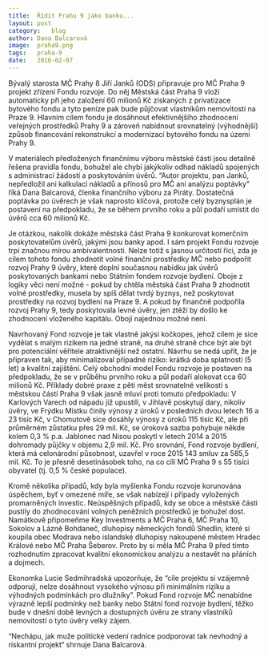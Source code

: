 ```yaml
---
title:	Řídit Prahu 9 jako banku...
layout:	post
category:	blog
author:	Dana Balcarová
image:	praha9.png
tags:	praha-9
date:	2016-02-07
---
```


Bývalý starosta MČ Prahy 8 Jiří Janků (ODS) připravuje pro MČ Praha 9 projekt zřízení Fondu rozvoje. Do něj Městská část Praha 9 vloží automaticky při jeho založení 60 milionů Kč získaných z privatizace bytového fondu a tyto peníze pak bude půjčovat vlastníkům nemovitostí na Praze 9. Hlavním cílem fondu je dosáhnout efektivnějšího zhodnocení veřejných prostředků Prahy 9 a zároveň nabídnout srovnatelný (výhodnější) způsob financování rekonstrukcí a modernizací bytového fondu na území Prahy 9.

V materiálech předložených finančnímu výboru městské části jsou detailně řešena pravidla fondu, bohužel ale chybí jakýkoliv odhad nákladů spojených s administrací žádostí a poskytováním úvěrů. “Autor projektu, pan Janků, nepředložil ani kalkulaci nákladů a přínosů pro MČ ani analýzu poptávky” říká Dana Balcarová, členka finančního výboru za Piráty. Dostatečná poptávka po úvěrech je však naprosto klíčová, protože celý byznysplán je postavení na předpokladu, že se během prvního roku a půl podaří umístit do úvěrů cca 60 milionů Kč.

Je otázkou, nakolik dokáže městská část Praha 9 konkurovat komerčním poskytovatelům úvěrů, jakými jsou banky apod. I sám projekt Fondu rozvoje trpí značnou mírou ambivalentnosti. Nelze totiž s jasnou určitostí říci, zda je cílem tohoto fondu zhodnotit volné finanční prostředky MČ nebo podpořit rozvoj Prahy 9 úvěry, které doplní současnou nabídku jak úvěrů poskytovaných bankami nebo Státním fondem rozvoje bydlení. Oboje z logiky věci není možné - pokud by chtěla městská část Praha 9 zhodnotit volné prostředky, musela by spíš dělat tvrdý byznys, než poskytovat prostředky na rozvoj bydlení na Praze 9. A pokud by finančně podpořila rozvoj Prahy 9, tedy poskytovala levné úvěry, jen ztěží by došlo ke zhodnocení vloženého kapitálu. Obojí najednou možné není.

Navrhovaný Fond rozvoje je tak vlastně jakýsi kočkopes, jehož cílem je sice vydělat s malým rizikem na jedné straně, na druhé straně chce být ale být pro potenciální věřitele atraktivnější než ostatní. Návrhu se nedá upřít, že je připraven tak, aby minimalizoval případné riziko: krátká doba splatnosti (5 let) a kvalitní zajištění. Celý obchodní model Fondu rozvoje je postaven na předpokladu, že se v průběhu prvního roku a půl podaří alokovat cca 60 milionů Kč. Příklady dobré praxe z pěti měst srovnatelné velikosti s městskou částí Praha 9 však jasně mluví proti tomuto předpokladu: V Karlových Varech od nápadu již upustili, v Jihlavě poskytují dary, nikoliv úvěry, ve Frýdku Místku činily výnosy z úroků v posledních dvou letech 16 a 23 tisíc Kč, v Chomutově sice dosáhly výnosy z úroků 115 tisíc Kč, ale při průměrném zůstatku přes 29 mil. Kč, se úroková sazba pohybuje někde kolem 0,3 % p.a. Jablonec nad Nisou poskytl v letech 2014 a 2015 dohromady půjčky v objemu 2,9 mil. Kč. Pro srovnání, Fond rozvoje bydlení, která má celonárodní působnost, uzavřel v roce 2015 143 smluv za 585,5 mil. Kč. To je přesně desetinásobek toho, na co cílí MČ Praha 9 s 55 tisíci obyvatel (tj. 0,5 % české populace).

Kromě několika případů, kdy byla myšlenka Fondu rozvoje korunována úspěchem, byť v omezené míře, se však nabízejí i případy vyložených promarněných investic. Neúspěšných případů, kdy se obce a městské části pustily do zhodnocování volných peněžních prostředků je bohužel dost. Namátkově připomeňme Key Investments a MČ Praha 6, MČ Praha 10, Sokolov a Lázně Bohdaneč, dluhopisy německých fondů Shedlin, které si koupila obec Modrava nebo islandské dluhopisy nakoupené městem Hradec Králové nebo MČ Praha Šeberov.  Proto by si měla MČ Praha 9 před tímto rozhodnutím zpracovat kvalitní ekonomickou analýzu a nestavět na přáních a dojmech.

Ekonomka Lucie Sedmihradská upozorňuje, že “cíle projektu si vzájemně odporují, nelze dosáhnout vysokého výnosu při minimálním riziku a výhodných podmínkách pro dlužníky”. Pokud Fond rozvoje MČ nenabídne výrazně lepší podmínky než banky nebo Státní fond rozvoje bydlení, těžko bude v dnešní době levných a dostupných úvěru ze strany vlastníků nemovitostí o tyto úvěry velký zájem.

“Nechápu, jak muže politické vedení radnice podporovat tak nevhodný a riskantní projekt“  shrnuje Dana Balcarová.

